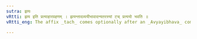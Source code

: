 ```yaml
---
sutra: झयः
vRtti: झय इति प्रत्याहारग्रहणम् । झयन्तादव्ययीभावादन्यतरस्यां टच् प्रत्ययो भवति ॥
vRtti_eng: The affix _tach_ comes optionally after an _Avyayibhava_ compound ending in a letter of _jhay_ class (a mute letter).

---
```

